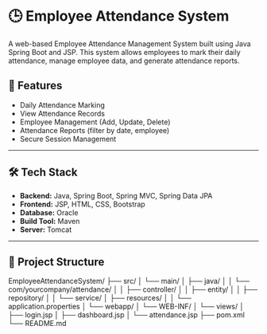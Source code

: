 # 🕒 Employee Attendance System

A web-based Employee Attendance Management System built using Java Spring Boot and JSP. This system allows employees to mark their daily attendance, manage employee data, and generate attendance reports.


## 📌 Features

- Daily Attendance Marking
- View Attendance Records
- Employee Management (Add, Update, Delete)
- Attendance Reports (filter by date, employee)
- Secure Session Management

---

## 🛠️ Tech Stack

- **Backend:** Java, Spring Boot, Spring MVC, Spring Data JPA
- **Frontend:** JSP, HTML, CSS, Bootstrap
- **Database:** Oracle
- **Build Tool:** Maven
- **Server:** Tomcat

---

## 📁 Project Structure

EmployeeAttendanceSystem/
 ├── src/
 │   └── main/
 │       ├── java/
 │       │   └── com/yourcompany/attendance/
 │       │       ├── controller/
 │       │       ├── entity/
 │       │       ├── repository/
 │       │       └── service/
 │       ├── resources/
 │       │   └── application.properties
 │       └── webapp/
 │           └── WEB-INF/
 │               └── views/
 │                   ├── login.jsp
 │                   ├── dashboard.jsp
 │                   └── attendance.jsp
 ├── pom.xml
 └── README.md


